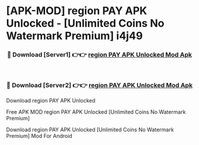 # [APK-MOD] region PAY APK Unlocked - [Unlimited Coins No Watermark Premium] i4j49



<div align="center">
<h3>🔴 Download [Server1] 👉👉 <a href="https://momento.my/?title=region_PAY_APK_Unlocked">region PAY APK Unlocked Mod Apk</a></h3><br>

<h3>🔴 Download [Server2] 👉👉 <a href="https://momento.my/?title=region_PAY_APK_Unlocked">region PAY APK Unlocked Mod Apk</a></h3>
</div>



Download region PAY APK Unlocked 

Free APK MOD region PAY APK Unlocked [Unlimited Coins No Watermark Premium]

Download region PAY APK Unlocked [Unlimited Coins No Watermark Premium] Mod For Android
